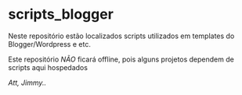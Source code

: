 # scripts_blogger

Neste repositório estão localizados scripts utilizados em templates do Blogger/Wordpress e etc.

Este repositório _NÃO_ ficará offline, pois alguns projetos dependem de scripts aqui hospedados

_Att, Jimmy.._
